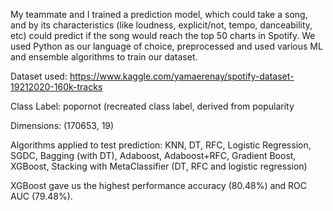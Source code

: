 My teammate and I trained a prediction model, which could take a song, and by its characteristics (like loudness, explicit/not, tempo, danceability, etc) could predict if the song would reach the top 50 charts in Spotify. We used Python as our language of choice, preprocessed and used various ML and ensemble algorithms to train our dataset.

Dataset used: https://www.kaggle.com/yamaerenay/spotify-dataset-19212020-160k-tracks

Class Label: popornot (recreated class label, derived from popularity

Dimensions: (170653, 19)

Algorithms applied to test prediction: KNN, DT, RFC, Logistic Regression, SGDC, Bagging (with DT), Adaboost, Adaboost+RFC, Gradient Boost, XGBoost, Stacking with MetaClassifier (DT, RFC and logistic regression)

XGBoost gave us the highest performance accuracy (80.48%) and ROC AUC (79.48%). 

